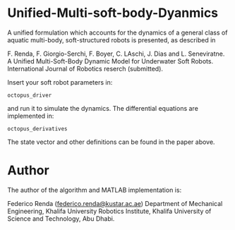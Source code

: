 # Unified-Multi-soft-body-Dyanmics
A unified formulation which accounts for the dynamics of a general class of aquatic multi-body, soft-structured robots is presented, as described in

F. Renda, F. Giorgio-Serchi, F. Boyer, C. LAschi, J. Dias and L. Seneviratne. A Unified Multi-Soft-Body Dynamic Model for Underwater Soft Robots. International Journal of Robotics reserch (submitted). 

Insert your soft robot parameters in:
```
octopus_driver
```
and run it to simulate the dynamics.
The differential equations are implemented in:
```
octopus_derivatives
```
The state vector and other definitions can be found in the paper above. 

# Author

The author of the algorithm and MATLAB implementation is:

Federico Renda (federico.renda@kustar.ac.ae)
Department of Mechanical Engineering, Khalifa University Robotics Institute,
Khalifa University of Science and Technology, Abu Dhabi.
